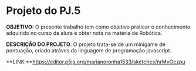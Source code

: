 <h1> Projeto do PJ.5</h1>

**OBJETIVO:** O presente trabalho tem como objetivo praticar o conhecimento adquirido no curso da alura e obter nota na matéria de Robótica.

**DESCRIÇÃO DO PROJETO**: O projeto trata-se de um minigame de pontuação, criado atráves da linguagem de programação javascript.

**LINK:**https://editor.p5js.org/marianoronha1533/sketches/nrMvOczpu

